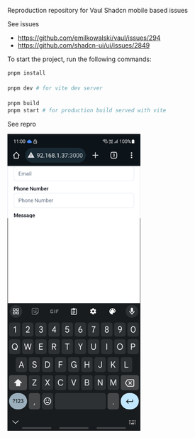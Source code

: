Reproduction repository for Vaul Shadcn mobile based issues

See issues

- https://github.com/emilkowalski/vaul/issues/294
- https://github.com/shadcn-ui/ui/issues/2849

To start the project, run the following commands:

```bash
pnpm install

pnpm dev # for vite dev server

pnpm build
pnpm start # for production build served with vite
```

See repro

<img src=".github/assets/repro-img.jpg" alt="Repro" width="300"/>
